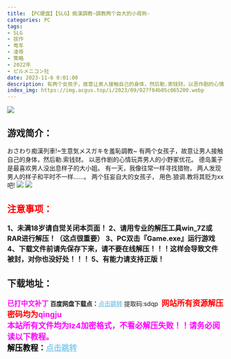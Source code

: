 ```yaml
---
title: 【PC硬盘】【SLG】痴漢調教~調教两个自大的小母狗-
categories: PC
tags:
- SLG
- 拔作
- 电车
- 凌辱
- 策略
- 2022年
- ピルメニコン社
date: 2023-11-6 0:01:00
description: 有两个女孩子，故意让男人接触自己的身体，然后勒.索钱财。以恶作剧的心情玩弄男人的小野冢优花。德岛薰子是最喜欢男人没出息样子的大小姐。有一天，我像往常一样寻找猎物，两人发现男人的样子和平时不一样……。两个狂妄自大的女孩子，用色.狼调.教将其贬为xx吧!
index_img: https://img.acgus.top/i/2023/09/027f04b05c065200.webp
---
```

![](https://img.acgus.top/i/2023/09/027f04b05c065200.webp)
## 游戏简介：
おさわり痴漢列車!~生意気メスガキを羞恥調教~
有两个女孩子，故意让男人接触自己的身体，然后勒.索钱财。
以恶作剧的心情玩弄男人的小野冢优花。
德岛薰子是最喜欢男人没出息样子的大小姐。
有一天，我像往常一样寻找猎物，
两人发现男人的样子和平时不一样……。
两个狂妄自大的女孩子，
用色.狼调.教将其贬为xx吧!
![](https://img.acgus.top/i/2023/09/61cedf7a35065207.webp)
![](https://img.acgus.top/i/2023/09/7c23346b97065204.webp)




## <font color=#FF0000 >注意事项：</font>
<font size=3><b>1、未满18岁请自觉关闭本页面！
2、请用专业的解压工具win_7Z或RAR进行解压！（这点很重要）
3、PC双击『Game.exe』运行游戏
4、下载文件前请先保存下来，请不要在线解压！！！这样会导致文件被封，对你也没好处！！！
5、有能力请支持正版！</b></font>

## 下载地址：
<font color=#FF00FF size=3><b>已打中文补丁</b></font>
<b>百度网盘下载点：</b><a href="https://pan.baidu.com/s/1epXelwYKYi_JB2Z7Fyn1sg?pwd=sdqp" style="color: #87CEEB;"><b>点击跳转</b></a> 提取码:sdqp
<a style="padding: 0" href="https://post.qingju.org/AD/"><img style="max-width:100%" src="https://img.acgus.top/i/2024/07/478f689b8021d8d499ab43d21acf137a.gif" alt=""></a>
<b><font color=#FF0000 size=4>网站所有资源解压密码均为</b></font><b><font color=#FF00FF size=4>qingju</font><font color=#FF0000 ></font></b><br><b><font color=#FF00FF size=4>本站所有文件均为lz4加密格式，不看必解压失败！！请务必阅读以下教程。</b></font><br><b><font color=#000 size=4>解压教程：</b><a href="https://post.qingju.org/tutorial/000/" style="color: #87CEEB;"><b>点击跳转</b></a>
